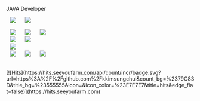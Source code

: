 JAVA Developer


<img src="https://img.shields.io/badge/linux-FCC624?style=flat-square&logo=linux&logoColor=white" style="height : auto; margin-left : 10px; margin-right : 10px;"/></a>&nbsp;<img src="https://img.shields.io/badge/windows-0078D6?style=flat-square&logo=windows&logoColor=white" style="height : auto; margin-left : 10px; margin-right : 10px;"/></a>&nbsp;

<img src="https://img.shields.io/badge/Java-007396?style=flat-square&logo=Java&logoColor=white" style="height : auto; margin-left : 10px; margin-right : 10px;"/></a>&nbsp;<img src="https://img.shields.io/badge/SpringFramework-6DB33F?style=flat-square&logo=Spring&logoColor=white" style="height : auto; margin-left : 10px; margin-right : 10px;"/></a>&nbsp;<img src="https://img.shields.io/badge/springboot-6DB33F?style=flat-square&logo=springboot&logoColor=white" style="height : auto; margin-left : 10px; margin-right : 10px;"/></a>&nbsp;
<br>
<img src="https://img.shields.io/badge/MySQL-4479A1?style=flat-square&logo=MySQL&logoColor=white" style="height : auto; margin-left : 10px; margin-right : 10px;"/></a>&nbsp;<img src="https://img.shields.io/badge/postgresql-4169E1?style=flat-square&logo=postgresql&logoColor=white" style="height : auto; margin-left : 10px; margin-right : 10px;"/></a>&nbsp;
<br>
<img src="https://img.shields.io/badge/Jenkins-D24939.svg?&style=flat-square&logo=Jenkins&logoColor=white" style="height : auto; margin-left : 10px; margin-right : 10px;"/></a>&nbsp;
<br>
<img src="https://img.shields.io/badge/javascript-F7DF1E?style=flat-square&logo=javascript&logoColor=white" style="height : auto; margin-left : 10px; margin-right : 10px;"/></a>&nbsp;<img src="https://img.shields.io/badge/jquery-0769AD?style=flat-square&logo=jquery&logoColor=white" style="height : auto; margin-left : 10px; margin-right : 10px;"/></a>&nbsp;<img src="https://img.shields.io/badge/thymeleaf-005F0F?style=flat-square&logo=thymeleaf&logoColor=white" style="height : auto; margin-left : 10px; margin-right : 10px;"/></a>&nbsp;
<!--
**kkimsungchul/kkimsungchul** is a ✨ _special_ ✨ repository because its `README.md` (this file) appears on your GitHub profile.

Here are some ideas to get you started:

- 🔭 I’m currently working on ...
- 🌱 I’m currently learning ...
- 👯 I’m looking to collaborate on ...
- 🤔 I’m looking for help with ...
- 💬 Ask me about ...
- 📫 How to reach me: ...
- 😄 Pronouns: ...
- ⚡ Fun fact: ...
-->
<br>
[![Hits](https://hits.seeyoufarm.com/api/count/incr/badge.svg?url=https%3A%2F%2Fgithub.com%2Fkkimsungchul&count_bg=%2379C83D&title_bg=%23555555&icon=&icon_color=%23E7E7E7&title=hits&edge_flat=false)](https://hits.seeyoufarm.com)
